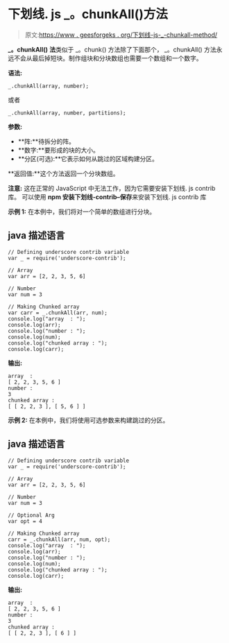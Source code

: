 # 下划线. js _。chunkAll()方法

> 原文:[https://www . geesforgeks . org/下划线-js-_-chunkall-method/](https://www.geeksforgeeks.org/underscore-js-_-chunkall-method/)

**_。chunkAll()** **法**类似于 _。chunk() 方法除了下面那个， _。chunkAll() 方法永远不会从最后掉短块。制作组块和分块数组也需要一个数组和一个数字。

**语法:**

```
_.chunkAll(array, number);
```

或者

```
_.chunkAll(array, number, partitions);
```

**参数:**

*   **阵:**待拆分的阵。
*   **数字:**要形成的块的大小。
*   **分区(可选):**它表示如何从跳过的区域构建分区。

**返回值:**这个方法返回一个分块数组。

**注意:** 这在正常的 JavaScript 中无法工作，因为它需要安装下划线. js contrib 库。 可以使用 **npm 安装下划线-contrib–保存**来安装下划线. js contrib 库

**示例 1:** 在本例中，我们将对一个简单的数组进行分块。

## java 描述语言

```
// Defining underscore contrib variable
var _ = require('underscore-contrib'); 

// Array
var arr = [2, 2, 3, 5, 6]

// Number
var num = 3

// Making Chunked array
var carr = _.chunkAll(arr, num); 
console.log("array  : ");
console.log(arr);
console.log("number : "); 
console.log(num); 
console.log("chunked array : ");
console.log(carr);
```

**输出:**

```
array  :
[ 2, 2, 3, 5, 6 ]
number :
3
chunked array :
[ [ 2, 2, 3 ], [ 5, 6 ] ]
```

**示例 2:** 在本例中，我们将使用可选参数来构建跳过的分区。

## java 描述语言

```
// Defining underscore contrib variable
var _ = require('underscore-contrib'); 

// Array
var arr = [2, 2, 3, 5, 6]

// Number
var num = 3

// Optional Arg
var opt = 4

// Making Chunked array
carr = _.chunkAll(arr, num, opt);
console.log("array  : ");
console.log(arr);
console.log("number : "); 
console.log(num); 
console.log("chunked array : ");
console.log(carr);
```

**输出:**

```
array  :
[ 2, 2, 3, 5, 6 ]
number :
3
chunked array :
[ [ 2, 2, 3 ], [ 6 ] ]
```